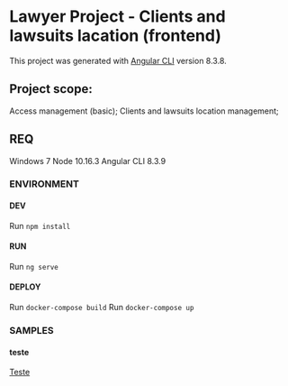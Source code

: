 # Lawyer Project - Clients and lawsuits lacation (frontend)

This project was generated with [Angular CLI](https://github.com/angular/angular-cli) version 8.3.8.

## Project scope:
Access management (basic);
Clients and lawsuits location management;

## REQ
Windows 7
Node 10.16.3
Angular CLI 8.3.9

### ENVIRONMENT

#### DEV
Run `npm install`

#### RUN
Run `ng serve`

#### DEPLOY
Run `docker-compose build`
Run `docker-compose up`

### SAMPLES

#### teste

[Teste](/docs/images/teste.png)


